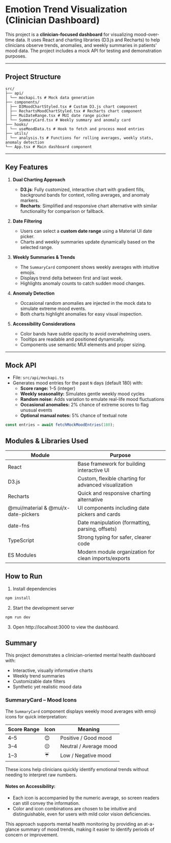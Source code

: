 # Emotion Trend Visualization (Clinician Dashboard)

This project is a **clinician-focused dashboard** for visualizing mood-over-time data. It uses React and charting libraries (D3.js and Recharts) to help clinicians observe trends, anomalies, and weekly summaries in patients' mood data. The project includes a mock API for testing and demonstration purposes.

---

## Project Structure
    src/
    ├── api/
    │ └── mockapi.ts # Mock data generation
    ├── components/
    │ ├── D3MoodChartStyled.tsx # Custom D3.js chart component
    │ ├── RechartsMoodChartStyled.tsx # Recharts chart component
    │ ├── MuiDateRange.tsx # MUI date range picker
    │ └── SummaryCard.tsx # Weekly summary and anomaly card
    ├── hooks/
    │ └── useMoodData.ts # Hook to fetch and process mood entries
    ├── utils/
    │ └── analysis.ts # Functions for rolling averages, weekly stats, anomaly detection
    └── App.tsx # Main dashboard component

---

## Key Features

1. **Dual Charting Approach**
   - **D3.js**: Fully customized, interactive chart with gradient fills, background bands for context, rolling averages, and anomaly markers.
   - **Recharts**: Simplified and responsive chart alternative with similar functionality for comparison or fallback.

2. **Date Filtering**
   - Users can select a **custom date range** using a Material UI date picker.
   - Charts and weekly summaries update dynamically based on the selected range.

3. **Weekly Summaries & Trends**
   - The `SummaryCard` component shows weekly averages with intuitive emojis.
   - Displays trend delta between first and last week.
   - Highlights anomaly counts to catch sudden mood changes.

4. **Anomaly Detection**
   - Occasional random anomalies are injected in the mock data to simulate extreme mood events.
   - Both charts highlight anomalies for easy visual inspection.

5. **Accessibility Considerations**
   - Color bands have subtle opacity to avoid overwhelming users.
   - Tooltips are readable and positioned dynamically.
   - Components use semantic MUI elements and proper sizing.

---

## Mock API

- File: `src/api/mockapi.ts`
- Generates mood entries for the past `N` days (default 180) with:
  - **Score range:** 1–5 (integer)
  - **Weekly seasonality:** Simulates gentle weekly mood cycles
  - **Random noise:** Adds variation to emulate real-life mood fluctuations
  - **Occasional anomalies:** 2% chance of extreme scores to flag unusual events
  - **Optional manual notes:** 5% chance of textual note

```ts
const entries = await fetchMockMoodEntries(180);
```

## Modules & Libraries Used
| Module | Purpose |
|--------|---------|
| React | Base framework for building interactive UI |
| D3.js | Custom, flexible charting for advanced visualization |
| Recharts | Quick and responsive charting alternative |
| @mui/material & @mui/x-date-pickers | UI components including date pickers and cards |
| date-fns | Date manipulation (formatting, parsing, offsets) |
| TypeScript | Strong typing for safer, clearer code |
| ES Modules | Modern module organization for clean imports/exports |

## How to Run
1. Install dependencies
```bash
npm install
```

2. Start the development server
```bash
npm run dev
```

3. Open http://localhost:3000 to view the dashboard.

## Summary

This project demonstrates a clinician-oriented mental health dashboard with:

- Interactive, visually informative charts
- Weekly trend summaries
- Customizable date filters
- Synthetic yet realistic mood data

### SummaryCard – Mood Icons

The `SummaryCard` component displays weekly mood averages with emoji icons for quick interpretation:

| Score Range | Icon | Meaning |
|------------|------|--------|
| 4–5        | 😊    | Positive / Good mood |
| 3–4        | 😐    | Neutral / Average mood |
| 1–3        | ☔️    | Low / Negative mood |

These icons help clinicians quickly identify emotional trends without needing to interpret raw numbers.

#### Notes on Accessibility:
- Each icon is accompanied by the numeric average, so screen readers can still convey the information.
- Color and icon combinations are chosen to be intuitive and distinguishable, even for users with mild color vision deficiencies.

This approach supports mental health monitoring by providing an at-a-glance summary of mood trends, making it easier to identify periods of concern or improvement.